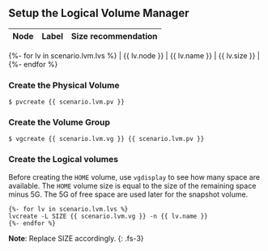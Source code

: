 ## Setup the Logical Volume Manager

| Node          | Label         | Size recommendation |
| :------------ | :------------ | :------------------ |
{%- for lv in scenario.lvm.lvs %}
| {{ lv.node }} | {{ lv.name }} | {{ lv.size }}       |
{%- endfor %}

### Create the Physical Volume
```
$ pvcreate {{ scenario.lvm.pv }}
```

### Create the Volume Group
```
$ vgcreate {{ scenario.lvm.vg }} {{ scenario.lvm.pv }}
```

### Create the Logical volumes

Before creating the `HOME` volume, use `vgdisplay` to see how many space are available. The `HOME` volume size is equal to the size of the remaining space minus 5G. The 5G of free space are used later for the snapshot volume.

```
{%- for lv in scenario.lvm.lvs %}
lvcreate -L SIZE {{ scenario.lvm.vg }} -n {{ lv.name }}
{%- endfor %}
```

**Note**: Replace SIZE accordingly.
{: .fs-3}

